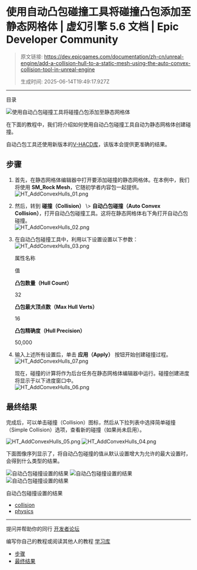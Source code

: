 # 使用自动凸包碰撞工具将碰撞凸包添加至静态网格体 | 虚幻引擎 5.6 文档 | Epic Developer Community

> 原文链接: https://dev.epicgames.com/documentation/zh-cn/unreal-engine/add-a-collision-hull-to-a-static-mesh-using-the-auto-convex-collision-tool-in-unreal-engine
> 
> 生成时间: 2025-06-14T19:49:17.927Z

---

目录

![使用自动凸包碰撞工具将碰撞凸包添加至静态网格体](https://dev.epicgames.com/community/api/documentation/image/aa51af50-2263-4eb4-8140-3536ac5975b8?resizing_type=fill&width=1920&height=335)

在下面的教程中，我们将介绍如何使用自动凸包碰撞工具自动为静态网格体创建碰撞。

自动凸包工具还使用新版本的[V-HACD库](https://github.com/kmammou/v-hacd)，该版本会提供更准确的结果。

## 步骤

1.  首先，在静态网格体编辑器中打开要添加碰撞的静态网格体。在本例中，我们将使用 **SM\_Rock Mesh**，它随初学者内容包一起提供。   
    ![](https://d1iv7db44yhgxn.cloudfront.net/documentation/images/4810a209-11cb-4176-916e-d01e0c6cd799/ht_addconvexhulls_01.png "HT_AddConvexHulls_01.png")
    
2.  然后，转到 **碰撞（Collision）** \\> **自动凸包碰撞（Auto Convex Collision）**，打开自动凸包碰撞工具。这将在静态网格体右下角打开自动凸包碰撞。  
    ![](https://d1iv7db44yhgxn.cloudfront.net/documentation/images/53c512a0-c2df-4887-83b1-5ddc59e8f744/ht_addconvexhulls_02.png "HT_AddConvexHulls_02.png") 
    
3.  在自动凸包碰撞工具中，利用以下设置设置以下参数：  
    ![](https://d1iv7db44yhgxn.cloudfront.net/documentation/images/9f0f8f6a-f9f1-4169-8f57-0e43c756e5aa/ht_addconvexhulls_03.png "HT_AddConvexHulls_03.png")
    
    属性名称
    
    值
    
    **凸包数量（Hull Count）**
    
    32
    
    **凸包最大顶点数（Max Hull Verts）**
    
    16
    
    **凸包精确度（Hull Precision）**
    
    50,000
    
4.  输入上述所有设置后，单击 **应用（Apply）** 按钮开始创建碰撞过程。  
    ![](https://d1iv7db44yhgxn.cloudfront.net/documentation/images/3df9517d-74e2-4cbc-8491-2504651d2c44/ht_addconvexhulls_07.png "HT_AddConvexHulls_07.png") 
    
    现在，碰撞的计算将作为后台任务在静态网格体编辑器中运行。碰撞创建进度将显示于以下进度窗口中。  
    ![](https://d1iv7db44yhgxn.cloudfront.net/documentation/images/92d3e72d-505a-45f9-9fb5-5a80805009da/ht_addconvexhulls_06.png "HT_AddConvexHulls_06.png")
    

## 最终结果

完成后，可以单击碰撞（Collision）图标，然后从下拉列表中选择简单碰撞（Simple Collision）选项，查看新的碰撞（如果尚未启用）。 

![](https://d1iv7db44yhgxn.cloudfront.net/documentation/images/5cf26217-03b6-4421-8b60-04780bd72d1b/ht_addconvexhulls_05.png "HT_AddConvexHulls_05.png") ![](https://d1iv7db44yhgxn.cloudfront.net/documentation/images/2fa2cee3-ee26-4cb0-9738-583987fea216/ht_addconvexhulls_04.png "HT_AddConvexHulls_04.png")

下面图像序列显示了，将自动凸包碰撞的值从默认设置增大为允许的最大设置时，会得到什么类型的结果。

  ![自动凸包碰撞设置的结果](https://d1iv7db44yhgxn.cloudfront.net/documentation/images/7cdb5b10-a5b2-422a-9917-9917df8e9928/ht_addconvexhulls_default.png) ![自动凸包碰撞设置的结果](https://d1iv7db44yhgxn.cloudfront.net/documentation/images/3094b04e-98f2-4c4c-bedc-00fe5be6025a/ht_addconvexhulls_medium.png) ![自动凸包碰撞设置的结果](https://d1iv7db44yhgxn.cloudfront.net/documentation/images/5e58e577-7c40-41f1-b6e0-dd0e36e2cdd1/ht_addconvexhulls_high.png)

自动凸包碰撞设置的结果

-   [collision](https://dev.epicgames.com/community/search?query=collision)
-   [physics](https://dev.epicgames.com/community/search?query=physics)

* * *

提问并帮助你的同行 [开发者论坛](https://forums.unrealengine.com/categories?tag=unreal-engine)

编写你自己的教程或阅读其他人的教程 [学习库](https://dev.epicgames.com/community/unreal-engine/learning)

-   [步骤](/documentation/zh-cn/unreal-engine/add-a-collision-hull-to-a-static-mesh-using-the-auto-convex-collision-tool-in-unreal-engine#%E6%AD%A5%E9%AA%A4)
-   [最终结果](/documentation/zh-cn/unreal-engine/add-a-collision-hull-to-a-static-mesh-using-the-auto-convex-collision-tool-in-unreal-engine#%E6%9C%80%E7%BB%88%E7%BB%93%E6%9E%9C)